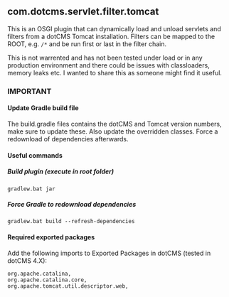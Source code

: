 
## com.dotcms.servlet.filter.tomcat

This is an OSGI plugin that can dynamically load and unload servlets and filters from a dotCMS Tomcat installation. Filters can be mapped to the ROOT, e.g. `/*` and be run first or last in the filter chain.

This is not warrented and has not been tested under load or in any production environment and there could be issues with classloaders, memory leaks etc. I wanted to share this as someone might find it useful.

### IMPORTANT
#### Update Gradle build file
The build.gradle files contains the dotCMS and Tomcat version numbers, make sure to update these. Also update the overridden classes. Force a redownload of dependencies afterwards.

#### Useful commands

##### Build plugin (execute in root folder)

    gradlew.bat jar

##### Force Gradle to redownload dependencies

    gradlew.bat build --refresh-dependencies

#### Required exported packages
Add the following imports to Exported Packages in dotCMS (tested in dotCMS 4.X):

    org.apache.catalina,
    org.apache.catalina.core,
    org.apache.tomcat.util.descriptor.web,
